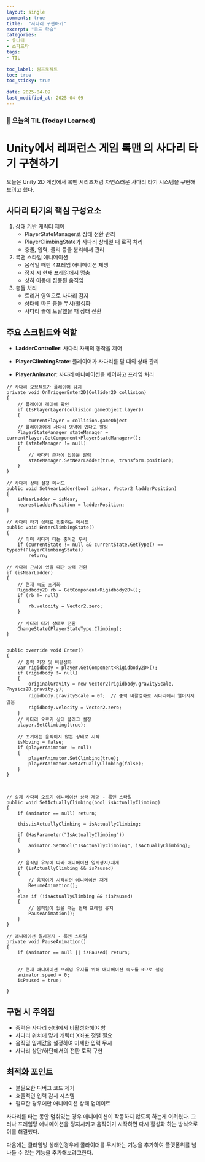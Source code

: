 ```yaml
---
layout: single
comments: true
title:  "사다리 구현하기"
excerpt: "코드 학습"
categories: 
- 유니티
- 스파르타
tags:
- TIL
 
toc_label: 팀프로젝트
toc: true
toc_sticky: true
 
date: 2025-04-09
last_modified_at: 2025-04-09
---
```


### 📆 오늘의 TIL (Today I Learned)

# Unity에서 레퍼런스 게임 록맨 의 사다리 타기 구현하기

오늘은 Unity 2D 게임에서 록맨 시리즈처럼 자연스러운 사다리 타기 시스템을 구현해 보려고 했다. 

## 사다리 타기의 핵심 구성요소

1. 상태 기반 캐릭터 제어
   - PlayerStateManager로 상태 전환 관리
   - PlayerClimbingState가 사다리 상태일 때 로직 처리
   - 충돌, 입력, 물리 등을 분리해서 관리
2. 록맨 스타일 애니메이션
   - 움직일 때만 4프레임 애니메이션 재생
   - 정지 시 현재 프레임에서 멈춤
   - 상하 이동에 집중된 움직임
3. 충돌 처리
   - 트리거 영역으로 사다리 감지
   - 상태에 따른 충돌 무시/활성화
   - 사다리 끝에 도달했을 때 상태 전환

## 주요 스크립트와 역할

- **LadderController**: 사다리 자체의 동작을 제어

- **PlayerClimbingState**: 플레이어가 사다리를 탈 때의 상태 관리
- **PlayerAnimator**: 사다리 애니메이션을 제어하고 프레임 처리

```
// 사다리 오브젝트가 플레이어 감지
private void OnTriggerEnter2D(Collider2D collision)
{
    // 플레이어 레이어 확인
    if (IsPlayerLayer(collision.gameObject.layer))
    {
        currentPlayer = collision.gameObject
    // 플레이어에게 사다리 영역에 있다고 알림
    PlayerStateManager stateManager = currentPlayer.GetComponent<PlayerStateManager>();
    if (stateManager != null)
    {
        // 사다리 근처에 있음을 알림
        stateManager.SetNearLadder(true, transform.position);
    }
}
```

    // 사다리 상태 설정 메서드
    public void SetNearLadder(bool isNear, Vector2 ladderPosition)
    {
        isNearLadder = isNear;
        nearestLadderPosition = ladderPosition;
    }
    
    // 사다리 타기 상태로 전환하는 메서드
    public void EnterClimbingState()
    {
        // 이미 사다리 타는 중이면 무시
        if (currentState != null && currentState.GetType() == typeof(PlayerClimbingState))
            return;
            
    // 사다리 근처에 있을 때만 상태 전환
    if (isNearLadder)
    {
        // 현재 속도 초기화
        Rigidbody2D rb = GetComponent<Rigidbody2D>();
        if (rb != null)
        {
            rb.velocity = Vector2.zero;
        }
        
        // 사다리 타기 상태로 전환
        ChangeState(PlayerStateType.Climbing);
    }

    
    public override void Enter()
    {
        // 중력 저장 및 비활성화
        var rigidbody = player.GetComponent<Rigidbody2D>();
        if (rigidbody != null)
        {
            originalGravity = new Vector2(rigidbody.gravityScale, Physics2D.gravity.y);
            rigidbody.gravityScale = 0f;  // 중력 비활성화로 사다리에서 떨어지지 않음
            rigidbody.velocity = Vector2.zero;
        }
        // 사다리 오르기 상태 플래그 설정
        player.SetClimbing(true);
    
        // 초기에는 움직이지 않는 상태로 시작
        isMoving = false;
        if (playerAnimator != null)
        {
            playerAnimator.SetClimbing(true);
            playerAnimator.SetActuallyClimbing(false);
        }
    }



    // 실제 사다리 오르기 애니메이션 상태 제어 - 록맨 스타일
    public void SetActuallyClimbing(bool isActuallyClimbing)
    {
        if (animator == null) return;
     
        this.isActuallyClimbing = isActuallyClimbing;
    
        if (HasParameter("IsActuallyClimbing"))
        {
            animator.SetBool("IsActuallyClimbing", isActuallyClimbing);
        }
    
        // 움직임 유무에 따라 애니메이션 일시정지/재개
        if (isActuallyClimbing && isPaused)
        {
            // 움직이기 시작하면 애니메이션 재개
            ResumeAnimation();
        }
        else if (!isActuallyClimbing && !isPaused)
        {
            // 움직임이 없을 때는 현재 프레임 유지
            PauseAnimation();
        }
    }
    
    // 애니메이션 일시정지 - 록맨 스타일
    private void PauseAnimation()
    {
        if (animator == null || isPaused) return;
        
    
        // 현재 애니메이션 프레임 유지를 위해 애니메이션 속도를 0으로 설정
        animator.speed = 0;
        isPaused = true;
    
    }
## 구현 시 주의점

- 중력은 사다리 상태에서 비활성화해야 함
- 사다리 위치에 맞게 캐릭터 X좌표 정렬 필요
- 움직임 임계값을 설정하여 미세한 입력 무시
- 사다리 상단/하단에서의 전환 로직 구현

## 최적화 포인트

- 불필요한 디버그 코드 제거
- 효율적인 입력 감지 시스템
- 필요한 경우에만 애니메이션 상태 업데이트

사다리를 타는 동안 멈춰있는 경우 애니메이션이 작동하지 않도록 하는게 어려웠다. 그러나 프레임당 애니메이션을 정지시키고 움직이기 시작하면 다시 활성화 하는 방식으로 이를 해결했다.

다음에는 클라임빙 상태인경우에 콜라이더를 무시하는 기능을 추가하여 플랫폼위를 넘나들 수 있는 기능을 추가해보려고한다.

